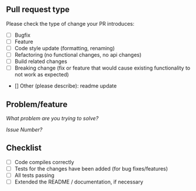 ## Pull request type
Please check the type of change your PR introduces:
- [ ] Bugfix
- [ ] Feature
- [ ] Code style update (formatting, renaming)
- [ ] Refactoring (no functional changes, no api changes)
- [ ] Build related changes
- [ ] Breaking change (fix or feature that would cause existing functionality to not work as expected)
- [] Other (please describe): readme update

## Problem/feature

_What problem are you trying to solve?_

_Issue Number?_



## Checklist
- [ ] Code compiles correctly
- [ ] Tests for the changes have been added (for bug fixes/features)
- [ ] All tests passing
- [ ] Extended the README / documentation, if necessary
